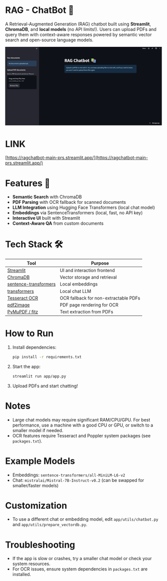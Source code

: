# RAG - ChatBot 🤖

A Retrieval-Augmented Generation (RAG) chatbot built using **Streamlit**, **ChromaDB**, and **local models** (no API limits!). Users can upload PDFs and query them with context-aware responses powered by semantic vector search and open-source language models.

![snapshot of the webapp](image.png)

# LINK

[https://ragchatbot-main-prs.streamlit.app/](https://ragchatbot-main-prs.streamlit.app/)

# Features 🚀

- **Semantic Search** with ChromaDB
- **PDF Parsing** with OCR fallback for scanned documents
- **LLM Integration** using Hugging Face Transformers (local chat model)
- **Embeddings** via SentenceTransformers (local, fast, no API key)
- **Interactive UI** built with Streamlit
- **Context-Aware QA** from custom documents

# Tech Stack 🛠️

| Tool        | Purpose                        |
|-------------|--------------------------------|
| [Streamlit](https://streamlit.io/) | UI and interaction frontend |
| [ChromaDB](https://www.trychroma.com/) | Vector storage and retrieval |
| [sentence-transformers](https://www.sbert.net/) | Local embeddings |
| [transformers](https://huggingface.co/docs/transformers/index) | Local chat LLM |
| [Tesseract OCR](https://github.com/tesseract-ocr/tesseract) | OCR fallback for non-extractable PDFs |
| [pdf2image](https://pypi.org/project/pdf2image/) | PDF page rendering for OCR |
| [PyMuPDF / fitz](https://pymupdf.readthedocs.io/) | Text extraction from PDFs |



# How to Run

1. Install dependencies:
   ```bash
   pip install -r requirements.txt
   ```
2. Start the app:
   ```bash
   streamlit run app/app.py
   ```
3. Upload PDFs and start chatting!

# Notes

- Large chat models may require significant RAM/CPU/GPU. For best performance, use a machine with a good CPU or GPU, or switch to a smaller model if needed.
- OCR features require Tesseract and Poppler system packages (see `packages.txt`).

# Example Models

- Embeddings: `sentence-transformers/all-MiniLM-L6-v2`
- Chat: `mistralai/Mistral-7B-Instruct-v0.2` (can be swapped for smaller/faster models)

# Customization

- To use a different chat or embedding model, edit `app/utils/chatbot.py` and `app/utils/prepare_vectordb.py`.

# Troubleshooting

- If the app is slow or crashes, try a smaller chat model or check your system resources.
- For OCR issues, ensure system dependencies in `packages.txt` are installed.





